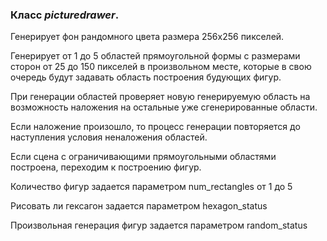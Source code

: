 ### Класс ***picturedrawer***.

Генерирует фон рандомного цвета размера 256х256 пикселей.

Генерирует от 1 до 5 областей прямоугольной формы с размерами сторон от 25 до 150
пикселей в произвольном месте, которые в свою очередь будут задавать область
построения будующих фигур.

При генерации областей проверяет новую генерируемую область на возможность наложения на остальные
уже сгенерированные области.

Если наложение произошло, то процесс генерации повторяется до наступления условия
неналожения областей.

Если сцена с ограничивающими прямоугольными областями построена, переходим
к построению фигур.

Количество фигур задается параметром num_rectangles от 1 до 5

Рисовать ли гексагон задается параметром hexagon_status

Произвольная генерация фигур задается параметром random_status